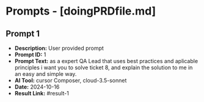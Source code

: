 # Prompts - [doingPRDfile.md]

## Prompt 1
* **Description:** User provided prompt
* **Prompt ID:** 1
* **Prompt Text:** as a expert QA Lead that uses best practices and aplicable principles i want you to solve ticket 8, and explain the solution to me in an easy and simple way.
* **AI Tool:** cursor Composer, cloud-3.5-sonnet
* **Date:** 2024-10-16
* **Result Link:** #result-1

